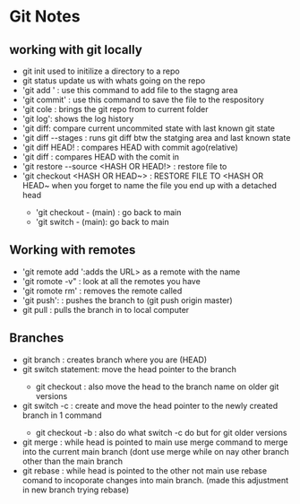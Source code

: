 # Git Notes

## working with git locally

 - git init used to initilize a directory to a repo
 - git status update us with whats going on the repo
 - 'git add <file>' : use this command to add file to the stagng area
 - 'git commit' : use this command to save the file to the respository
 - 'git cole <url> : brings the git repo from <url> to current folder
 - 'git log':  shows the log history
 - 'git diff: compare current uncommited state with last known git state
 - 'git diff --stages : runs git diff btw the statging area and last known state
 - 'git diff HEAD!<number> : compares HEAD with commit <num> ago(relative)
 - 'git diff <HASH> : compares HEAD with the comit in <HASH>
 - 'git restore --source <HASH OR HEAD!> : restore file to <hash or head>
 - 'git checkout <HASH OR HEAD~> <FILE> : RESTORE FILE TO <HASH OR HEAD~
    when you forget to name the file you end up with a detached head
     - 'git checkout - (main) : go back to main
     - 'git switch - (main): go back to main

## Working with remotes
 - 'git remote add <NAME> <URL>':adds the URL> as a remote with the name <NAME>
 - 'git romote -v" : look at all the remotes you have 
 - 'git romote rm' <NAME>: removes the remote called <NAME>
 - 'git push': <WHERE> <WHAT>: pushes the <what> branch to <where> (git push origin master)
 -  git pull <WHERE> <WHAT>: pulls the <WHAT> branch in <WHERE> to local computer

## Branches
 - git branch <NAME> : creates branch <NAME> where you are (HEAD)
 - git switch <NAME> statement: move the head pointer to the branch <NAME>
   - git checkout <name> : also move the head to the branch name on older git versions
 - git switch -c <name> : create and move the head pointer to the newly created branch <name> in 1 command
   - git checkout -b <name>: also do what switch -c do but for git older versions
 - git merge <BRANCH>: while head is pointed to main use merge command to merge <BRANCH> into the current main branch                       (dont use merge while on nay other branch other than the main branch
 - git rebase <Branch>: while head is pointed to the other <BRANCH> not main use rebase comand to incoporate changes                            into main branch. (made this adjustment in new branch trying rebase)
